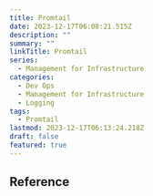 ```yaml
---
title: Promtail
date: 2023-12-17T06:08:21.515Z
description: ""
summary: ""
linkTitle: Promtail
series:  
  - Management for Infrastructure
categories:
  - Dev Ops
  - Management for Infrastructure
  - Logging
tags:  
  - Promtail
lastmod: 2023-12-17T06:13:24.218Z
draft: false
featured: true
---
```


## Reference
